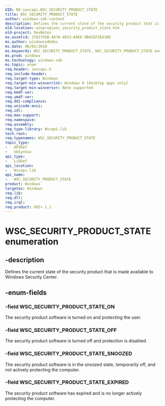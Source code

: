 ```yaml
---
UID: NE:iwscapi.WSC_SECURITY_PRODUCT_STATE
title: WSC_SECURITY_PRODUCT_STATE
author: windows-sdk-content
description: Defines the current state of the security product that is made available to Windows Security Center.
old-location: winprog\wsc_security_product_state.htm
old-project: DevNotes
ms.assetid: 2783795B-4A7A-4033-A9EE-9B4CEF2E61B9
ms.author: windowssdkdev
ms.date: 06/01/2018
ms.keywords: WSC_SECURITY_PRODUCT_STATE, WSC_SECURITY_PRODUCT_STATE enumeration [Windows API], WSC_SECURITY_PRODUCT_STATE_EXPIRED, WSC_SECURITY_PRODUCT_STATE_OFF, WSC_SECURITY_PRODUCT_STATE_ON, WSC_SECURITY_PRODUCT_STATE_SNOOZED, iwscapi/WSC_SECURITY_PRODUCT_STATE, iwscapi/WSC_SECURITY_PRODUCT_STATE_EXPIRED, iwscapi/WSC_SECURITY_PRODUCT_STATE_OFF, iwscapi/WSC_SECURITY_PRODUCT_STATE_ON, iwscapi/WSC_SECURITY_PRODUCT_STATE_SNOOZED, winprog.wsc_security_product_state
ms.prod: windows
ms.technology: windows-sdk
ms.topic: enum
req.header: iwscapi.h
req.include-header: 
req.target-type: Windows
req.target-min-winverclnt: Windows 8 [desktop apps only]
req.target-min-winversvr: None supported
req.kmdf-ver: 
req.umdf-ver: 
req.ddi-compliance: 
req.unicode-ansi: 
req.idl: 
req.max-support: 
req.namespace: 
req.assembly: 
req.type-library: Wscapi.lib
tech.root: 
req.typenames: WSC_SECURITY_PRODUCT_STATE
topic_type:
-	APIRef
-	kbSyntax
api_type:
-	LibDef
api_location:
-	Wscapi.lib
api_name:
-	WSC_SECURITY_PRODUCT_STATE
product: Windows
targetos: Windows
req.lib: 
req.dll: 
req.irql: 
req.product: GDI+ 1.1
---
```


# WSC_SECURITY_PRODUCT_STATE enumeration


## -description


Defines the current state of the security product that is made available to Windows Security Center. 


## -enum-fields




### -field WSC_SECURITY_PRODUCT_STATE_ON

The security product software is turned on and protecting the user.


### -field WSC_SECURITY_PRODUCT_STATE_OFF

The security product software is turned off and protection is disabled.


### -field WSC_SECURITY_PRODUCT_STATE_SNOOZED

The security product software is in the snoozed state, temporarily off,  and not actively protecting the computer.


### -field WSC_SECURITY_PRODUCT_STATE_EXPIRED

The security product software has expired and is no longer actively protecting the computer.

